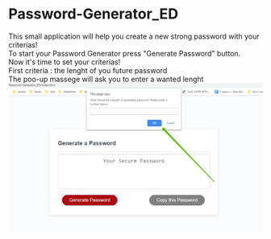 # Password-Generator_ED
This small application will help you create a new strong password with your criterias!<br>
To start your Password Generator press "Generate Password" button.<br>
Now it's time to set your criterias!<br>
First criteria : the lenght of you future password <br>
The poo-up massege will ask you to enter a wanted lenght<br>
<img src = "./images/SnapShot_1.jpg">

